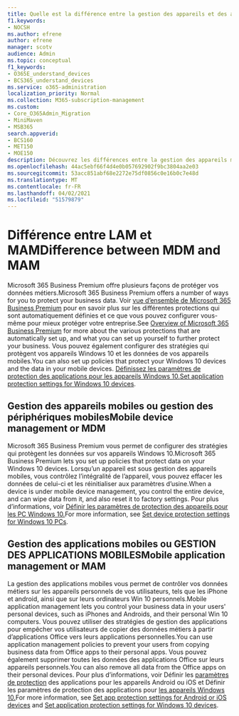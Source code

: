 ```yaml
---
title: Quelle est la différence entre la gestion des appareils et des applications ?
f1.keywords:
- NOCSH
ms.author: efrene
author: efrene
manager: scotv
audience: Admin
ms.topic: conceptual
f1_keywords:
- O365E_understand_devices
- BCS365_understand_devices
ms.service: o365-administration
localization_priority: Normal
ms.collection: M365-subscription-management
ms.custom:
- Core_O365Admin_Migration
- MiniMaven
- MSB365
search.appverid:
- BCS160
- MET150
- MOE150
description: Découvrez les différences entre la gestion des appareils mobiles et la gestion des applications mobiles, ou mdm et MAM.
ms.openlocfilehash: 44ac5ebf66f4d4e0b057692902f9bc3804aa2e03
ms.sourcegitcommit: 53acc851abf68e2272e75df0856c0e16b0c7e48d
ms.translationtype: MT
ms.contentlocale: fr-FR
ms.lasthandoff: 04/02/2021
ms.locfileid: "51579879"
---
```

# <a name="difference-between-mdm-and-mam"></a><span data-ttu-id="85770-103">Différence entre LAM et MAM</span><span class="sxs-lookup"><span data-stu-id="85770-103">Difference between MDM and MAM</span></span>

<span data-ttu-id="85770-104">Microsoft 365 Business Premium offre plusieurs façons de protéger vos données métiers.</span><span class="sxs-lookup"><span data-stu-id="85770-104">Microsoft 365 Business Premium offers a number of ways for you to protect your business data.</span></span> <span data-ttu-id="85770-105">Voir [vue d’ensemble de Microsoft 365 Business Premium](../microsoft-365-business-overview.md) pour en savoir plus sur les différentes protections qui sont automatiquement définies et ce que vous pouvez configurer vous-même pour mieux protéger votre entreprise.</span><span class="sxs-lookup"><span data-stu-id="85770-105">See [Overview of Microsoft 365 Business Premium](../microsoft-365-business-overview.md) for more about the various protections that are automatically set up, and what you can set up yourself to further protect your business.</span></span> <span data-ttu-id="85770-106">Vous pouvez également configurer des stratégies qui protègent vos appareils Windows 10 et les données de vos appareils mobiles.</span><span class="sxs-lookup"><span data-stu-id="85770-106">You can also set up policies that protect your Windows 10 devices and the data in your mobile devices.</span></span>
<span data-ttu-id="85770-107">[Définissez les paramètres de protection des applications pour les appareils Windows 10.](../protection-settings-for-windows-10-devices.md)</span><span class="sxs-lookup"><span data-stu-id="85770-107">[Set application protection settings for Windows 10 devices](../protection-settings-for-windows-10-devices.md).</span></span>

## <a name="mobile-device-management-or-mdm"></a><span data-ttu-id="85770-108">Gestion des appareils mobiles ou gestion des périphériques mobiles</span><span class="sxs-lookup"><span data-stu-id="85770-108">Mobile device management or MDM</span></span>

<span data-ttu-id="85770-109">Microsoft 365 Business Premium vous permet de configurer des stratégies qui protègent les données sur vos appareils Windows 10.</span><span class="sxs-lookup"><span data-stu-id="85770-109">Microsoft 365 Business Premium lets you set up policies that protect data on your Windows 10 devices.</span></span> <span data-ttu-id="85770-110">Lorsqu’un appareil est sous gestion des appareils mobiles, vous contrôlez l’intégralité de l’appareil, vous pouvez effacer les données de celui-ci et les réinitialiser aux paramètres d’usine.</span><span class="sxs-lookup"><span data-stu-id="85770-110">When a device is under mobile device management, you control the entire device, and can wipe data from it, and also reset it to factory settings.</span></span> <span data-ttu-id="85770-111">Pour plus d’informations, voir [Définir les paramètres de protection des appareils pour les PC Windows 10.](../protection-settings-for-windows-10-pcs.md)</span><span class="sxs-lookup"><span data-stu-id="85770-111">For more information, see [Set device protection settings for Windows 10 PCs](../protection-settings-for-windows-10-pcs.md).</span></span>

## <a name="mobile-application-management-or-mam"></a><span data-ttu-id="85770-112">Gestion des applications mobiles ou GESTION DES APPLICATIONS MOBILES</span><span class="sxs-lookup"><span data-stu-id="85770-112">Mobile application management or MAM</span></span>

<span data-ttu-id="85770-113">La gestion des applications mobiles vous permet de contrôler vos données métiers sur les appareils personnels de vos utilisateurs, tels que les iPhone et android, ainsi que sur leurs ordinateurs Win 10 personnels.</span><span class="sxs-lookup"><span data-stu-id="85770-113">Mobile application management lets you control your business data in your users' personal devices, such as iPhones and Androids, and their personal Win 10 computers.</span></span> <span data-ttu-id="85770-114">Vous pouvez utiliser des stratégies de gestion des applications pour empêcher vos utilisateurs de copier des données métiers à partir d’applications Office vers leurs applications personnelles.</span><span class="sxs-lookup"><span data-stu-id="85770-114">You can use application management policies to prevent your users from copying business data from Office apps to their personal apps.</span></span> <span data-ttu-id="85770-115">Vous pouvez également supprimer toutes les données des applications Office sur leurs appareils personnels.</span><span class="sxs-lookup"><span data-stu-id="85770-115">You can also remove all data from the Office apps on their personal devices.</span></span> <span data-ttu-id="85770-116">Pour plus d’informations, voir Définir les [paramètres de protection](../app-protection-settings-for-android-and-ios.md) des applications pour les appareils Android ou iOS et Définir les paramètres de protection des applications pour [les appareils Windows 10.](../protection-settings-for-windows-10-devices.md)</span><span class="sxs-lookup"><span data-stu-id="85770-116">For more information, see [Set app protection settings for Android or iOS devices](../app-protection-settings-for-android-and-ios.md) and [Set application protection settings for Windows 10 devices](../protection-settings-for-windows-10-devices.md).</span></span>
